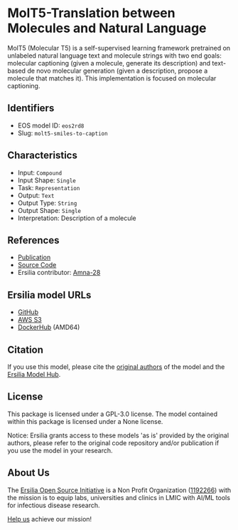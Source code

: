# MolT5-Translation between Molecules and Natural Language

MolT5 (Molecular T5) is a self-supervised learning framework pretrained on unlabeled natural language text and molecule strings with two end goals: molecular captioning (given a molecule, generate its description) and text-based de novo molecular generation (given a description, propose a molecule that matches it). This implementation is focused on molecular captioning.

## Identifiers

* EOS model ID: `eos2rd8`
* Slug: `molt5-smiles-to-caption`

## Characteristics

* Input: `Compound`
* Input Shape: `Single`
* Task: `Representation`
* Output: `Text`
* Output Type: `String`
* Output Shape: `Single`
* Interpretation: Description of a molecule

## References

* [Publication](https://arxiv.org/abs/2204.11817)
* [Source Code](https://github.com/blender-nlp/MolT5)
* Ersilia contributor: [Amna-28](https://github.com/Amna-28)

## Ersilia model URLs
* [GitHub](https://github.com/ersilia-os/eos2rd8)
* [AWS S3](https://ersilia-models-zipped.s3.eu-central-1.amazonaws.com/eos2rd8.zip)
* [DockerHub](https://hub.docker.com/r/ersiliaos/eos2rd8) (AMD64)

## Citation

If you use this model, please cite the [original authors](https://arxiv.org/abs/2204.11817) of the model and the [Ersilia Model Hub](https://github.com/ersilia-os/ersilia/blob/master/CITATION.cff).

## License

This package is licensed under a GPL-3.0 license. The model contained within this package is licensed under a None license.

Notice: Ersilia grants access to these models 'as is' provided by the original authors, please refer to the original code repository and/or publication if you use the model in your research.

## About Us

The [Ersilia Open Source Initiative](https://ersilia.io) is a Non Profit Organization ([1192266](https://register-of-charities.charitycommission.gov.uk/charity-search/-/charity-details/5170657/full-print)) with the mission is to equip labs, universities and clinics in LMIC with AI/ML tools for infectious disease research.

[Help us](https://www.ersilia.io/donate) achieve our mission!